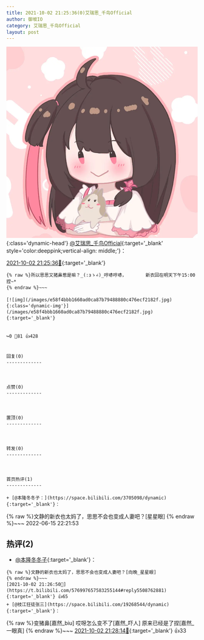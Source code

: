 ```yaml
---
title: 2021-10-02 21:25:36(0)艾瑞思_千鸟Official
author: 御坂IO
category: 艾瑞思_千鸟Official
layout: post
---
```


![img](/images/7e08840c56f251de28bdf766b647bd5fe9a5d50a.jpg){:class='dynamic-head'}
[@艾瑞思_千鸟Official](https://space.bilibili.com/1090010845/dynamic){:target='_blank' style='color:deeppink;vertical-align: middle;'}：

[2021-10-02 21:25:36🔗](https://t.bilibili.com/576997657583255144){:target='_blank'}

~~~
{% raw %}所以思思又猪鼻惹是嘛？_(:зゝ∠)_哼哧哼哧，       新衣回在明天下午15:00捏~*
{% endraw %}~~~

[![img](/images/e58f4bbb1660ad0ca87b79488880c476ecf2182f.jpg){:class='dynamic-img'}](/images/e58f4bbb1660ad0ca87b79488880c476ecf2182f.jpg){:target='_blank'}


↪️0 💬81 👍428


回复(0)
-------------



点赞(0)
-------------



置顶(0)
-------------



转发(0)
-------------



首页热评(1)
-------------

+ [@本隆冬冬子：](https://space.bilibili.com/3705098/dynamic){:target='_blank'}：
~~~
{% raw %}文静的新衣也太妈了，思思不会也变成人妻吧？[星星眼]
{% endraw %}~~~
2022-06-15 22:21:53


热评(2)
-------------

+ [@本隆冬冬子](https://space.bilibili.com/3705098/dynamic){:target='_blank'}：
~~~
{% raw %}文静的新衣也太妈了，思思不会也变成人妻吧？[向晚_星星眼]
{% endraw %}~~~
[2021-10-02 21:26:50🔗](https://t.bilibili.com/576997657583255144#reply5508762881){:target='_blank'} 👍65
+ [@枝江狂徒张三](https://space.bilibili.com/19268544/dynamic){:target='_blank'}：
~~~
{% raw %}变猪鼻[嘉然_biu]
哎呀怎么变不了[嘉然_吓人]
 原来已经是了捏[嘉然_一眼真]
{% endraw %}~~~
[2021-10-02 21:28:14🔗](https://t.bilibili.com/576997657583255144#reply5508771683){:target='_blank'} 👍33


